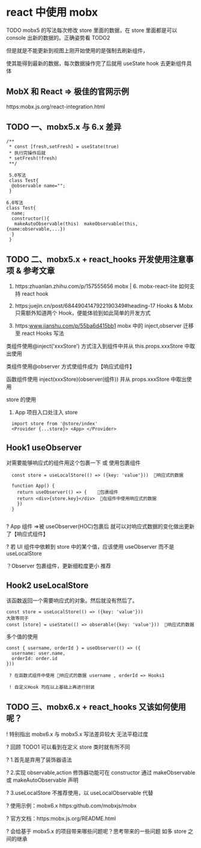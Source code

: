 # react 中使用 mobx

TODO mobx5 的写法每次修改 store 里面的数据，在 store 里面都是可以 console 出新的数据的。正确姿势看 TODO2

但是就是不能更新到视图上刚开始使用的是强制去刷新组件，

使其能得到最新的数据，每次数据操作完了后就用 useState hook 去更新组件具体

## MobX 和 React => 极佳的官网示例

https:mobx.js.org/react-integration.html

## TODO 一、mobx5.x 与 6.x 差异

```tsx
/**
 * const [fresh,setFresh] = useState(true)
 * 执行完操作后就
 * setFresh(!fresh)
 **/

 5.0写法
 class Test{
  @observable name="";
 }

6.0写法
class Test{
  name;
  constructor(){
   makeAutoObservable(this)  makeObservable(this,{name:observable,...})
  }
 }
```

## TODO 二、mobx5.x + react_hooks 开发使用注意事项 & 参考文章

1. https:zhuanlan.zhihu.com/p/157555656 mobx | 6. mobx-react-lite 如何支持 react hook

2. https:juejin.cn/post/6844904147922190349#heading-17 Hooks & Mobx 只需额外知道两个 Hook，便能体验到如此简单的开发方式

3. https:www.jianshu.com/p/55ba6d415bb1 mobx 中的 inject,observer 迁移至 react Hooks 写法

类组件使用@inject('xxxStore') 方式注入到组件中并从 this.props.xxxStore 中取出使用

类组件使用@observer 方式使组件成为【响应式组件】

函数组件使用 inject(xxxStore)(observer(组件)) 并从 props.xxxStore 中取出使用

store 的使用

1. App 项目入口处注入 store

```tsx
  import store from '@store/index'
  <Provider {...store}> <App> </Provider>
```

## Hook1 useObserver

对需要能够响应式的组件用这个包裹一下 或 使用<Observer>包裹组件</Observer>

```tsx
  const store = useLocalStore(() => ({key: 'value'}))  🙂响应式的数据

  function App() {
  	return useObserver(() => {    🙂包裹组件
  	return <div>{store.key}</div>  🙂在组件中使用响应式的数据
  	})
  }


```

? App 组件 =>被 useObserver(HOC)包裹后 就可以对响应式数据的变化做出更新了【响应式组件】

? 若 UI 组件中依赖到 store 中的某个值，应该使用 useObserver 而不是 useLocalStore

？Observer 包裹组件，更新细粒度更小 推荐

## Hook2 useLocalStore

该函数返回一个需要响应式的对象。然后就没有然后了。

```tsx
const store = useLocalStore(() => ({key: 'value'}))
大致等同于
const [store] = useState(() => obserable({key: 'value'}))  🙂响应式的数据
```

多个值的使用

```tsx
const { username, orderId } = useObserver(() => ({
  username: user.name,
  orderId: order.id
}))

 ? 在函数式组件中使用 🙂响应式的数据 username , orderId => Hooks1

 ! 自定义Hook 均在以上基础上再进行封装
```

## TODO 三、mobx6.x + react_hooks 又该如何使用呢？

! 特别指出 mobx6.x 与 mobx5.x 写法差异较大 无法平稳过度

? 回顾 TODO1 可以看到在定义 store 类时就有所不同

? 1.首先是弃用了装饰器语法

? 2.实现 observable,action 修饰器功能可在 constructor 通过 makeObservable 或 makeAutoObservable 声明

? 3.useLocalStore 不推荐使用，以 useLocalObservable 代替

? 使用示例：mobx6.x https:github.com/mobxjs/mobx

? 官方文档：https:mobx.js.org/README.html

? 会给基于 mobx5.x 的项目带来哪些问题呢？思考带来的一些问题 如多 store 之间的继承
